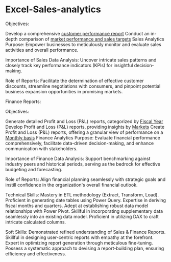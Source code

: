 # Excel-Sales-analytics

Objectives:

Develop a comprehensive [customer performance report](https://github.com/shamildata/Excel-Sales-analytics/blob/main/Customer%20Performance%20Report.pdf)
Conduct an in-depth comparison of [market performance and sales targets](https://github.com/shamildata/Excel-Sales-analytics/blob/main/Market%20Performance%20vs%20Target%20Report.pdf)
Sales Analytics Purpose:
Empower businesses to meticulously monitor and evaluate sales activities and overall performance.

Importance of Sales Data Analysis:
Uncover intricate sales patterns and closely track key performance indicators (KPIs) for insightful decision-making.

Role of Reports:
Facilitate the determination of effective customer discounts, streamline negotiations with consumers, and pinpoint potential business expansion opportunities in promising markets.

Finance Reports:

Objectives:

Generate detailed Profit and Loss (P&L) reports, categorized by [Fiscal Year](https://github.com/shamildata/Excel-Sales-analytics/blob/main/P%26L%20Statement%20by%20Fiscal%20Year.pdf)
Develop Profit and Loss (P&L) reports, providing insights by [Markets](https://github.com/shamildata/Excel-Sales-analytics/blob/main/P%26L%20Statement%20by%20Markets.pdf)
Create Profit and Loss (P&L) reports, offering a granular view of performance on a [Monthly basis](https://github.com/shamildata/Excel-Sales-analytics/blob/main/P%26L%20Statement%20by%20Months.pdf)
Finance Analytics Purpose:
Evaluate financial performance comprehensively, facilitate data-driven decision-making, and enhance communication with stakeholders.

Importance of Finance Data Analysis:
Support benchmarking against industry peers and historical periods, serving as the bedrock for effective budgeting and forecasting.

Role of Reports:
Align financial planning seamlessly with strategic goals and instill confidence in the organization's overall financial outlook.

Technical Skills:
Mastery in ETL methodology (Extract, Transform, Load).
Proficient in generating date tables using Power Query.
Expertise in deriving fiscal months and quarters.
Adept at establishing robust data model relationships with Power Pivot.
Skillful in incorporating supplementary data seamlessly into an existing data model.
Proficient in utilizing DAX to craft intricate calculated columns.

Soft Skills:
Demonstrated refined understanding of Sales & Finance Reports.
Skillful in designing user-centric reports with empathy at the forefront.
Expert in optimizing report generation through meticulous fine-tuning.
Possess a systematic approach to devising a report-building plan, ensuring efficiency and effectiveness.
